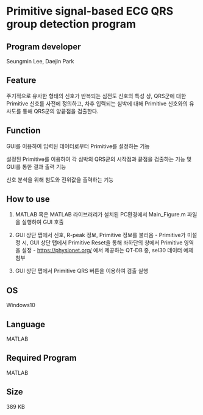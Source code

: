 # Primitive signal-based ECG QRS group detection program

## Program developer

Seungmin Lee, Daejin Park 

## Feature

주기적으로 유사한 형태의 신호가 반복되는 심전도 신호의 특성 상, QRS군에 대한 Primitive 신호를 사전에 정의하고, 차후 입력되는 심박에 대해 Primitive 신호와의 유사도를 통해 QRS군의 양끝점을 검출한다.

##   Function

 GUI를 이용하여 입력된 데이터로부터 Primitive를 설정하는 기능

 설정된 Primitive를 이용하여 각 심박의 QRS군의 시작점과 끝점을 검출하는 기능 및 GUI를 통한 결과 출력 기능

신호 분석을 위해 첨도와 전위값을 출력하는 기능

## How to use

1. MATLAB 혹은 MATLAB 라이브러리가 설치된 PC환경에서 Main_Figure.m 파일을 실행하여 GUI 호출

2. GUI 상단 탭에서 신호, R-peak 정보, Primitive 정보를 불러옴
    \- Primitive가 미설정 시, GUI 상단 탭에서 Primitive Reset을 통해 좌하단의 창에서 Primitive 영역을 설정
    \- https://physionet.org/ 에서 제공하는 QT-DB 중, sel30 데이터 예제 첨부

3. GUI 상단 탭에서 Primitive QRS 버튼을 이용하여 검출 실행

##  OS

 Windows10

## Language

MATLAB

## Required Program

MATLAB

## Size

 389 KB